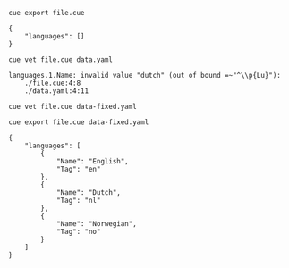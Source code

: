 ```shell
cue export file.cue

```

```text
{
    "languages": []
}
```

```shell
cue vet file.cue data.yaml
```

```text
languages.1.Name: invalid value "dutch" (out of bound =~"^\\p{Lu}"):
    ./file.cue:4:8
    ./data.yaml:4:11
```

```shell
cue vet file.cue data-fixed.yaml
```

```text
cue export file.cue data-fixed.yaml
```

```text
{
    "languages": [
        {
            "Name": "English",
            "Tag": "en"
        },
        {
            "Name": "Dutch",
            "Tag": "nl"
        },
        {
            "Name": "Norwegian",
            "Tag": "no"
        }
    ]
}
```
